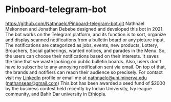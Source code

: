 # Pinboard-telegram-bot
https://github.com/Nathnaelc/Pinboard-telegram-bot.git
Nathnael Mekonnen and Jonathan Debebe designed and developed this bot in 2021. The bot works on the Telegram platform, and its function is to sort, organize and display scanned notifications from a bulletin board or any picture input. The notifications are categorized as jobs, events, new products, Lottery, Brouchers, Social gatherings, wanted notices, and parades in the Menu. So, the users can choose their notifications based on their interests. It saves the time that we waste looking on public bulletin boards. Also, users don't have to subscribe to any annoying notification sent via email. On top of that, the brands and notifiers can reach their audience so precisely. 
For contact visit my [LinkedIn](www.linkedin.com/in/nathanseasn) profile or email me at nathnaelc@uni.minerva.edu (nathanseas@gmail.com)
This bot has been awarded a seed fund of $2000 by the business contest held recently by Indian University, Ivy league community, and Bahir Dar university in Ethiopia.

